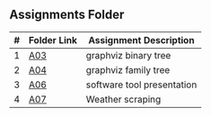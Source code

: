 ##  Assignments Folder

|   #   | Folder Link | Assignment Description |
| :---: | ----------- | ---------------------- |
|    1  |     [A03](https://github.com/jorcsan/4883-SoftwareTools-Santos/tree/main/Assignments/A01)        |    graphviz binary tree     | 
|    2  |     [A04](https://github.com/jorcsan/4883-SoftwareTools-Santos/tree/main/Assignments/A04)        |    graphviz family tree     | 
|    3  |     [A06]()        |  software tool presentation   | 
|    4  |     [A07](https://github.com/jorcsan/4883-SoftwareTools-Santos/tree/main/Assignments/A07)        |    Weather scraping    | 
